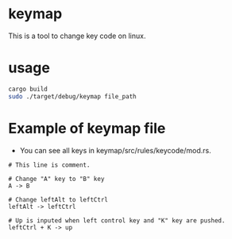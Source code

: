 # keymap
This is a tool to change key code on linux.

# usage
```bash
cargo build
sudo ./target/debug/keymap file_path
```

# Example of keymap file
* You can see all keys in keymap/src/rules/keycode/mod.rs.
```
# This line is comment.

# Change "A" key to "B" key
A -> B

# Change leftAlt to leftCtrl
leftAlt -> leftCtrl

# Up is inputed when left control key and "K" key are pushed.
leftCtrl + K -> up
```
